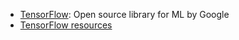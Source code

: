 * [TensorFlow](https://www.tensorflow.org/): Open source library for ML by Google
* [TensorFlow resources](https://github.com/jtoy/awesome-tensorflow/)
